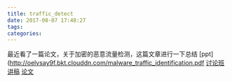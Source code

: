 ```yaml
---
title: traffic_detect
date: 2017-08-07 17:48:27
tags:
categories:
---
```

最近看了一篇论文，关于加密的恶意流量检测，这篇文章进行一下总结
[ppt](http://oelvsay9f.bkt.clouddn.com/malware_traffic_identification.pdf
[讨论班讲稿](http://oelvsay9f.bkt.clouddn.com/%E8%AE%A8%E8%AE%BA%E7%89%88%E8%AE%B2%E7%A8%BF.docx)
[论文](http://oelvsay9f.bkt.clouddn.com/p35-anderson.pdf)